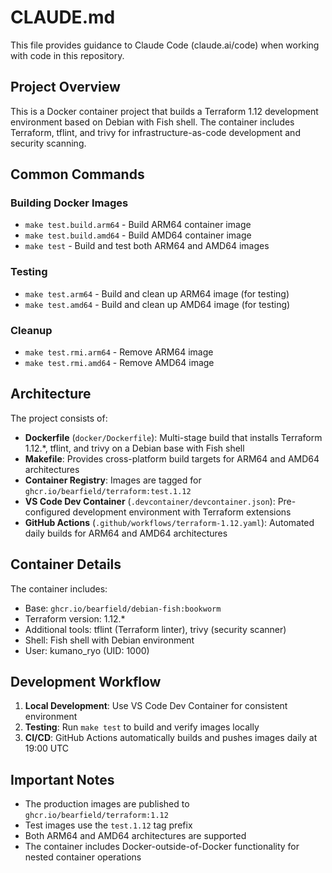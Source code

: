 # CLAUDE.md

This file provides guidance to Claude Code (claude.ai/code) when working with code in this repository.

## Project Overview

This is a Docker container project that builds a Terraform 1.12 development environment based on Debian with Fish shell. The container includes Terraform, tflint, and trivy for infrastructure-as-code development and security scanning.

## Common Commands

### Building Docker Images
- `make test.build.arm64` - Build ARM64 container image
- `make test.build.amd64` - Build AMD64 container image
- `make test` - Build and test both ARM64 and AMD64 images

### Testing
- `make test.arm64` - Build and clean up ARM64 image (for testing)
- `make test.amd64` - Build and clean up AMD64 image (for testing)

### Cleanup
- `make test.rmi.arm64` - Remove ARM64 image
- `make test.rmi.amd64` - Remove AMD64 image

## Architecture

The project consists of:
- **Dockerfile** (`docker/Dockerfile`): Multi-stage build that installs Terraform 1.12.*, tflint, and trivy on a Debian base with Fish shell
- **Makefile**: Provides cross-platform build targets for ARM64 and AMD64 architectures
- **Container Registry**: Images are tagged for `ghcr.io/bearfield/terraform:test.1.12`
- **VS Code Dev Container** (`.devcontainer/devcontainer.json`): Pre-configured development environment with Terraform extensions
- **GitHub Actions** (`.github/workflows/terraform-1.12.yaml`): Automated daily builds for ARM64 and AMD64 architectures

## Container Details

The container includes:
- Base: `ghcr.io/bearfield/debian-fish:bookworm`
- Terraform version: 1.12.*
- Additional tools: tflint (Terraform linter), trivy (security scanner)
- Shell: Fish shell with Debian environment
- User: kumano_ryo (UID: 1000)

## Development Workflow

1. **Local Development**: Use VS Code Dev Container for consistent environment
2. **Testing**: Run `make test` to build and verify images locally
3. **CI/CD**: GitHub Actions automatically builds and pushes images daily at 19:00 UTC

## Important Notes

- The production images are published to `ghcr.io/bearfield/terraform:1.12`
- Test images use the `test.1.12` tag prefix
- Both ARM64 and AMD64 architectures are supported
- The container includes Docker-outside-of-Docker functionality for nested container operations